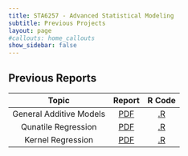 ```yaml
---
title: STA6257 - Advanced Statistical Modeling
subtitle: Previous Projects
layout: page
#callouts: home_callouts
show_sidebar: false
---
```


## Previous Reports

| **Topic** | **Report** | **R Code**  |
|:---------:|:-:|:---:|
| General Additive Models   | [PDF]()   | [.R]() | 
| Qunatile Regression   | [PDF]()   | [.R]() | 
| Kernel Regression   | [PDF]()   | [.R]() | 
